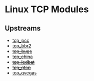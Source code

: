 # Linux TCP Modules

## Upstreams

* [tcp_pcc](https://github.com/giltu/KernelPCC)
* ~~[tcp_bbr2](https://github.com/marywangran/BBR-the-second)~~
* ~~[tcp_bugs](https://github.com/marywangran/tcp_cdg_and_westwood)~~
* ~~[tcp_china](https://github.com/madeye/tcp_china)~~
* ~~[tcp_ledbat](https://github.com/silviov/TCP-LEDBAT)~~
* ~~[tcp_qtcp](https://github.com/marywangran/QTCP)~~
* ~~[tcp_qvegas](https://github.com/marywangran/qvegas)~~
